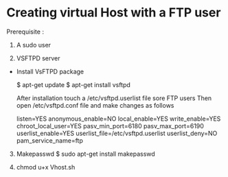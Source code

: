 #   Creating virtual Host with a FTP user 

Prerequisite :

1) A sudo user

2) VSFTPD server

- Install VsFTPD package
  
  $ apt-get update
  $ apt-get install vsftpd
  
  After installation touch a /etc/vsftpd.userlist file sore FTP users 
  Then open /etc/vsftpd.conf file and make changes as follows

  listen=YES
  anonymous_enable=NO
  local_enable=YES
  write_enable=YES
  chroot_local_user=YES
  pasv_min_port=6180
  pasv_max_port=6190
  userlist_enable=YES
  userlist_file=/etc/vsftpd.userlist
  userlist_deny=NO
  pam_service_name=ftp


3) Makepasswd
  $ sudo apt-get install makepasswd	

4) chmod u+x Vhost.sh
